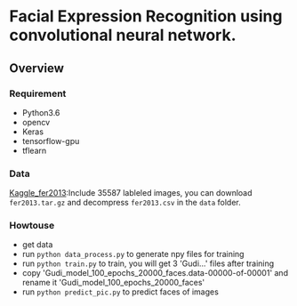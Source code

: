 # Facial Expression Recognition using convolutional neural network.



## Overview
### Requirement
- Python3.6
- opencv
- Keras
- tensorflow-gpu
- tflearn

### Data
[Kaggle_fer2013](https://www.kaggle.com/c/challenges-in-representation-learning-facial-expression-recognition-challenge/data):Include 35587 lableled images, you can download `fer2013.tar.gz` and decompress `fer2013.csv` in the `data` folder.



### Howtouse
- get data
- run ```python data_process.py``` to generate npy files for training
- run ```python train.py``` to train, you will get 3 'Gudi...' files after training
- copy 'Gudi_model_100_epochs_20000_faces.data-00000-of-00001' and rename it 'Gudi_model_100_epochs_20000_faces'
- run ```python predict_pic.py``` to predict faces of images


